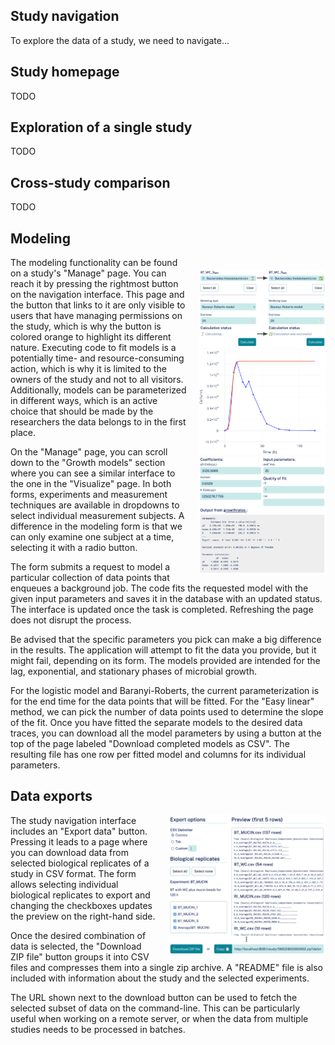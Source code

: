 ## Study navigation

To explore the data of a study, we need to navigate...

## Study homepage

TODO

## Exploration of a single study

TODO

## Cross-study comparison

TODO

## Modeling

<div style="width: 40%; float: right; margin-left: 20px; margin-top: 20px;">
    <img
        src="/static/images/help/data-analysis/modeling_interface_1_2.png"
        title="Modeling form" />
    <img
        src="/static/images/help/data-analysis/modeling_params_2.png"
        title="Model visualization chart" />
    <img
        src="/static/images/help/data-analysis/modeling_params_3.png"
        title="Parameter information" />
</div>

The modeling functionality can be found on a study's "Manage" page. You can reach it by pressing the rightmost button on the navigation interface. This page and the button that links to it are only visible to users that have managing permissions on the study, which is why the button is colored orange to highlight its different nature. Executing code to fit models is a potentially time- and resource-consuming action, which is why it is limited to the owners of the study and not to all visitors. Additionally, models can be parameterized in different ways, which is an active choice that should be made by the researchers the data belongs to in the first place.

On the "Manage" page, you can scroll down to the "Growth models" section where you can see a similar interface to the one in the "Visualize" page. In both forms, experiments and measurement techniques are available in dropdowns to select individual measurement subjects. A difference in the modeling form is that we can only examine one subject at a time, selecting it with a radio button.

The form submits a request to model a particular collection of data points that enqueues a background job. The code fits the requested model with the given input parameters and saves it in the database with an updated status. The interface is updated once the task is completed. Refreshing the page does not disrupt the process.

Be advised that the specific parameters you pick can make a big difference in the results. The application will attempt to fit the data you provide, but it might fail, depending on its form. The models provided are intended for the lag, exponential, and stationary phases of microbial growth.

For the logistic model and Baranyi-Roberts, the current parameterization is for the end time for the data points that will be fitted. For the "Easy linear" method, we can pick the number of data points used to determine the slope of the fit. Once you have fitted the separate models to the desired data traces, you can download all the model parameters by using a button at the top of the page labeled "Download completed models as CSV". The resulting file has one row per fitted model and columns for its individual parameters.

## Data exports

<img
    style="width: 50%; float: right; margin-left: 20px;"
    src="/static/images/help/data-analysis/export_ui_1_2.png"
    title="Export interface" />

The study navigation interface includes an "Export data" button. Pressing it leads to a page where you can download data from selected biological replicates of a study in CSV format. The form allows selecting individual biological replicates to export and changing the checkboxes updates the preview on the right-hand side.

Once the desired combination of data is selected, the "Download ZIP file" button groups it into CSV files and compresses them into a single zip archive. A "README" file is also included with information about the study and the selected experiments.

The URL shown next to the download button can be used to fetch the selected subset of data on the command-line. This can be particularly useful when working on a remote server, or when the data from multiple studies needs to be processed in batches.
